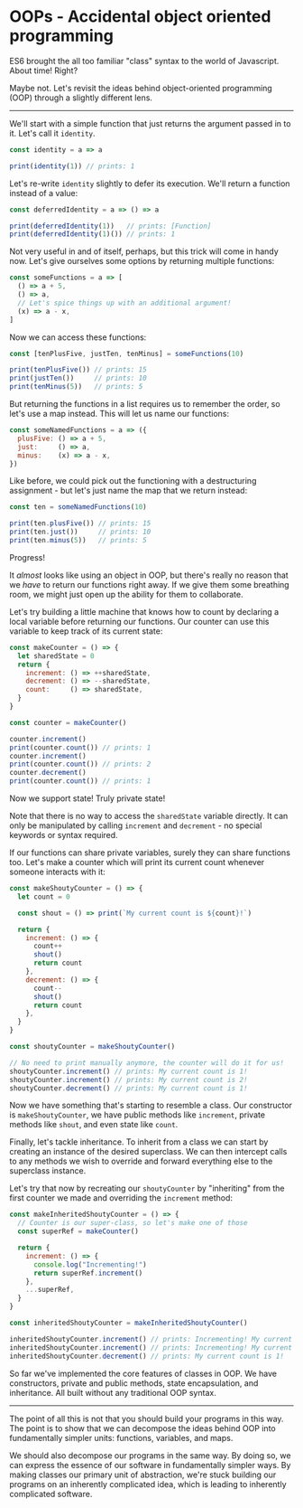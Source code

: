 # OOPs - Accidental object oriented programming

ES6 brought the all too familiar "class" syntax to the world of Javascript. About time! Right?

Maybe not. Let's revisit the ideas behind object-oriented programming (OOP) through a slightly different lens.

---

We'll start with a simple function that just returns the argument passed in to it. Let's call it `identity`.

```javascript
const identity = a => a

print(identity(1)) // prints: 1
```

Let's re-write `identity` slightly to defer its execution. We'll return a function instead of a value:

```javascript
const deferredIdentity = a => () => a

print(deferredIdentity(1))   // prints: [Function]
print(deferredIdentity(1)()) // prints: 1
```

Not very useful in and of itself, perhaps, but this trick will come in handy now. Let's give ourselves some options by returning multiple functions:

```javascript
const someFunctions = a => [
  () => a + 5,
  () => a,
  // Let's spice things up with an additional argument!
  (x) => a - x,
]
```

Now we can access these functions:

```javascript
const [tenPlusFive, justTen, tenMinus] = someFunctions(10)

print(tenPlusFive()) // prints: 15
print(justTen())     // prints: 10
print(tenMinus(5))   // prints: 5
```


But returning the functions in a list requires us to remember the order, so let's use a map instead. This will let us name our functions:

```javascript
const someNamedFunctions = a => ({
  plusFive: () => a + 5,
  just:     () => a,
  minus:    (x) => a - x,
})
```

Like before, we could pick out the functioning with a destructuring assignment - but let's just name the map that we return instead:

```javascript
const ten = someNamedFunctions(10)

print(ten.plusFive()) // prints: 15
print(ten.just())     // prints: 10
print(ten.minus(5))   // prints: 5
```

Progress!

It _almost_ looks like using an object in OOP, but there's really no reason that we *have* to return our functions right away. If we give them some breathing room, we might just open up the ability for them to collaborate.

Let's try building a little machine that knows how to count by declaring a local variable before returning our functions. Our counter can use this variable to keep track of its current state:

```javascript
const makeCounter = () => {
  let sharedState = 0
  return {
    increment: () => ++sharedState,
    decrement: () => --sharedState,
    count:     () => sharedState,
  }
}

const counter = makeCounter()

counter.increment()
print(counter.count()) // prints: 1
counter.increment()
print(counter.count()) // prints: 2
counter.decrement()
print(counter.count()) // prints: 1
```

Now we support state! Truly private state!

Note that there is no way to access the `sharedState` variable directly. It can only be manipulated by calling `increment` and `decrement` - no special keywords or syntax required.

If our functions can share private variables, surely they can share functions too. Let's make a counter which will print its current count whenever someone interacts with it:

```javascript
const makeShoutyCounter = () => {
  let count = 0

  const shout = () => print(`My current count is ${count}!`)

  return {
    increment: () => {
      count++
      shout()
      return count
    },
    decrement: () => {
      count--
      shout()
      return count
    },
  }
}

const shoutyCounter = makeShoutyCounter()

// No need to print manually anymore, the counter will do it for us!
shoutyCounter.increment() // prints: My current count is 1!
shoutyCounter.increment() // prints: My current count is 2!
shoutyCounter.decrement() // prints: My current count is 1!
```

Now we have something that's starting to resemble a class. Our constructor is `makeShoutyCounter`, we have public methods like `increment`, private methods like `shout`, and even state like `count`.

Finally, let's tackle inheritance. To inherit from a class we can start by creating an instance of the desired superclass. We can then intercept calls to any methods we wish to override and forward everything else to the superclass instance.

Let's try that now by recreating our `shoutyCounter` by "inheriting" from the first counter we made and overriding the `increment` method:

```javascript
const makeInheritedShoutyCounter = () => {
  // Counter is our super-class, so let's make one of those
  const superRef = makeCounter()

  return {
    increment: () => {
      console.log("Incrementing!")
      return superRef.increment()
    },
    ...superRef,
  }
}

const inheritedShoutyCounter = makeInheritedShoutyCounter()

inheritedShoutyCounter.increment() // prints: Incrementing! My current count is 1!
inheritedShoutyCounter.increment() // prints: Incrementing! My current count is 2!
inheritedShoutyCounter.decrement() // prints: My current count is 1!
```

So far we've implemented the core features of classes in OOP. We have constructors, private and public methods, state encapsulation, and inheritance. All built without any traditional OOP syntax.

---

The point of all this is not that you should build your programs in this way. The point is to show that we can decompose the ideas behind OOP into fundamentally simpler units: functions, variables, and maps.

We should also decompose our programs in the same way. By doing so, we can express the essence of our software in fundamentally simpler ways. By making classes our primary unit of abstraction, we're stuck building our programs on an inherently complicated idea, which is leading to inherently complicated software.
